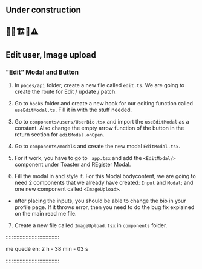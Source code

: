 ## Under construction

## 👷‍♂️🏗️🚧⚠️

## Edit user, Image upload

### "Edit" Modal and Button

1. In `pages/api` folder, create a new file called `edit.ts`. We are going to create the route for Edit / update / patch.

2. Go to `hooks` folder and create a new hook for our editing function called `useEditModal.ts`. Fill it in with the stuff needed.

3. Go to `components/users/UserBio.tsx` and import the `useEditModal` as a constant. Also change the empty arrow function of the button in the return section for `editModal.onOpen`.

4. Go to `components/modals` and create the new modal `EditModal.tsx`.

5. For it work, you have to go to `_app.tsx` and add the `<EditModal/>` component under Toaster and REgister Modal.

6. Fill the modal in and style it. For this Modal bodycontent, we are going to need 2 components that we already have created: `Input` and `Modal`; and one new component called `<ImageUpload>`.

-   after placing the inputs, you should be able to change the bio in your profile page. If it throws error, then you need to do the bug fix explained on the main read me file.

7. Create a new file called `ImageUpload.tsx` in `components` folder.

:::::::::::::::::::::::::::::::::::

me quedé en: 2 h - 38 min - 03 s

:::::::::::::::::::::::::::::::::::
